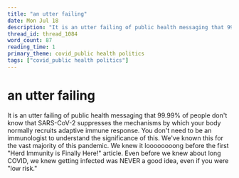 ```yaml
---
title: "an utter failing"
date: Mon Jul 18
description: "It is an utter failing of public health messaging that 99.99% of people don't know that SARS-CoV-2 suppresses the mechanisms by which your body normally..."
thread_id: thread_1084
word_count: 87
reading_time: 1
primary_theme: covid_public health politics
tags: ["covid_public health politics"]
---
```


# an utter failing

It is an utter failing of public health messaging that 99.99% of people don't know that SARS-CoV-2 suppresses the mechanisms by which your body normally recruits adaptive immune response. You don't need to be an immunologist to understand the significance of this. We've known this for the vast majority of this pandemic. We knew it loooooooong before the first "Herd Immunity is Finally Here!" article. Even before we knew about long COVID, we knew getting infected was NEVER a good idea, even if you were "low risk."